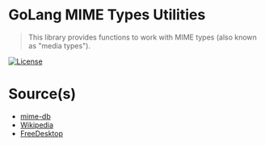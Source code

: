 GoLang MIME Types Utilities
===========================
> This library provides functions to work with MIME types (also known as "media types").

[![License][license-image]][license-link]

# Source(s)
* [mime-db](https://github.com/jshttp/mime-db)
* [Wikipedia](https://en.wikipedia.org/wiki/MIME)
* [FreeDesktop](https://github.com/freedesktop/xdg-shared-mime-info)

[license-link]: https://github.com/zhooravell/mime/blob/master/LICENSE

[license-image]: https://img.shields.io/dub/l/vibe-d.svg